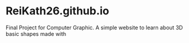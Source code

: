 # ReiKath26.github.io

Final Project for Computer Graphic. A simple website to learn about 3D basic shapes made with 
